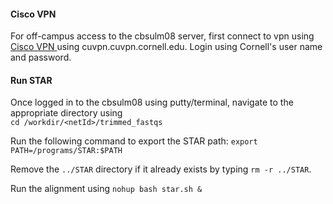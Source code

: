 #### Cisco VPN

For off-campus access to the cbsulm08 server, first connect to vpn using <a href="https://it.cornell.edu/cuvpn"> Cisco VPN </a> using cuvpn.cuvpn.cornell.edu. 
Login using Cornell's user name and password.  


#### Run STAR
Once logged in to the cbsulm08 using putty/terminal, navigate to the appropriate directory using <br>  `cd /workdir/<netId>/trimmed_fastqs`<br>

Run the following command to export the STAR path:
`export PATH=/programs/STAR:$PATH` 

Remove the `../STAR` directory if it already exists by typing `rm -r ../STAR`. 

Run the alignment using ` nohup bash star.sh & `


